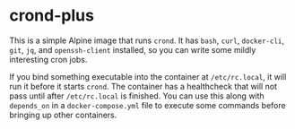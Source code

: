 # crond-plus

This is a simple Alpine image that runs `crond`. It has `bash`, `curl`, `docker-cli`, `git`, `jq`, and `openssh-client` installed, so you can write some mildly interesting cron jobs.

If you bind something executable into the container at `/etc/rc.local`, it will run it before it starts `crond`. The container has a healthcheck that will not pass until after `/etc/rc.local` is finished. You can use this along with `depends_on` in a `docker-compose.yml` file to execute some commands before bringing up other containers.
